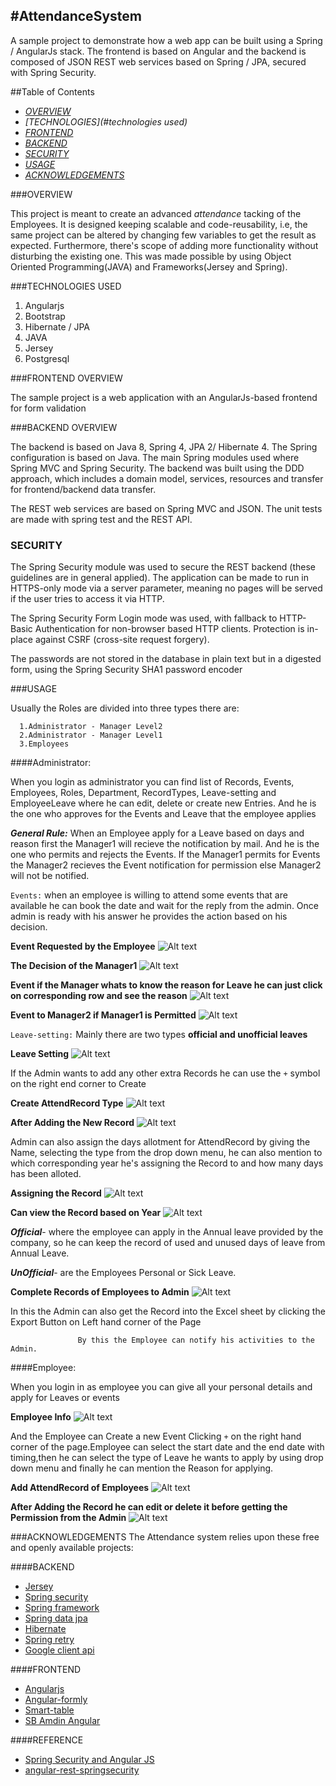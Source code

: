 #AttendanceSystem
---

A sample project to demonstrate how a web app can be built using a Spring / AngularJs stack. The frontend is based on Angular and the backend is composed of JSON REST web services based on Spring / JPA, secured with Spring Security.


##Table of Contents
   * *[OVERVIEW](#overview)*
   * *[TECHNOLOGIES](#technologies used)*
   * *[FRONTEND](#frontend)*
   * *[BACKEND](#backend)*
   * *[SECURITY](#security)*
   * *[USAGE](#usage)*
   * *[ACKNOWLEDGEMENTS](#acknowledgements)*
   
###OVERVIEW

This project is meant to create an advanced *attendance* tacking of the Employees. It is designed keeping scalable and code-reusability, i.e, the same project can be altered by changing few variables to get the result as expected. Furthermore, there's scope of adding more functionality without disturbing the existing one. This was made possible by using Object Oriented Programming(JAVA) and  Frameworks(Jersey and Spring).

###TECHNOLOGIES USED

<ol>

<li>Angularjs</li>
<li>Bootstrap</li>
<li>Hibernate / JPA</li>
<li>JAVA</li>
<li>Jersey</li>
<li>Postgresql</li>
</ol>

###FRONTEND OVERVIEW

The sample project is a web application with an AngularJs-based frontend for form validation

###BACKEND OVERVIEW

The backend is based on Java 8, Spring 4, JPA 2/ Hibernate 4. The Spring configuration is based on Java. The main Spring modules used where Spring MVC and Spring Security. The backend was built using the DDD approach, which includes a domain model, services, resources and transfer for frontend/backend data transfer.

The REST web services are based on Spring MVC and JSON. The unit tests are made with spring test and the REST API.

### SECURITY

The Spring Security module was used to secure the REST backend (these guidelines are in general applied). The application can be made to run in HTTPS-only mode via a server parameter, meaning no pages will be served if the user tries to access it via HTTP.

The Spring Security Form Login mode was used, with fallback to HTTP-Basic Authentication for non-browser based HTTP clients. Protection is in-place against CSRF (cross-site request forgery).

The passwords are not stored in the database in plain text but in a digested form, using the Spring Security SHA1 password encoder 

###USAGE

  Usually the Roles are divided into three types there are:
        
      1.Administrator - Manager Level2
      2.Administrator - Manager Level1
      3.Employees

####Administrator:

When you login as administrator you can find list of Records, Events, Employees, Roles, Department, RecordTypes, Leave-setting and EmployeeLeave where he can edit, delete or create new Entries. And he is the one who approves for the Events and Leave that the employee applies

 ***General Rule:*** When an Employee apply for a Leave based on days and reason first the Manager1 will recieve the notification by mail. And he is the one who permits and rejects the Events.
  If the Manager1 permits for Events the Manager2 recieves the Event notification for permission else Manager2 will not be notified.

`Events:` when an employee is willing to attend some events that are available he can book the date and wait for the reply from the admin. Once admin is ready with his answer he provides the action based on his decision.

**Event Requested by the Employee**
![Alt text](https://github.com/pohsun-huang/AttendenceSystem/blob/master/image/Snip20160126_3.png "Event")
  

**The Decision of the Manager1**
![Alt text](https://github.com/pohsun-huang/AttendenceSystem/blob/master/image/Snip20160126_4.png "Event")
  

**Event if the Manager whats to know the reason for Leave he can just click on corresponding row and see the reason**
![Alt text](https://github.com/pohsun-huang/AttendenceSystem/blob/master/image/Snip20160126_7.png "Event")


**Event to Manager2 if Manager1 is Permitted**
![Alt text](https://github.com/pohsun-huang/AttendenceSystem/blob/master/image/Snip20160126_6.png "Event")


  


`Leave-setting:` Mainly there are two types **official and unofficial leaves**
 
 **Leave Setting**
 ![Alt text](https://github.com/pohsun-huang/AttendenceSystem/blob/master/image/Snip20160126_8.png "Leave Setting")


If the Admin wants to add any other extra Records he can use the `+` symbol on the right end corner to Create


 **Create AttendRecord Type**
 ![Alt text](https://github.com/pohsun-huang/AttendenceSystem/blob/master/image/Snip20160126_9.png "Leave Setting")
  
**After Adding the New Record**
![Alt text](https://github.com/pohsun-huang/AttendenceSystem/blob/master/image/Snip20160126_10.png "Leave Setting")
  

Admin can also assign the days allotment for AttendRecord by giving the Name, selecting the type from the drop down menu, he can also mention to which corresponding year he's assigning the Record to and how many days has been alloted. 


**Assigning the Record**
![Alt text](https://github.com/pohsun-huang/AttendenceSystem/blob/master/image/Snip20160126_17.png "Leave Setting")

**Can view the Record based on Year**
![Alt text](https://github.com/pohsun-huang/AttendenceSystem/blob/master/image/Snip20160126_13.png "Leave Setting")



 ***Official***- where the employee can apply in the Annual leave provided by the company, so he can keep the record of used and unused days of leave from Annual Leave.

***UnOfficial***- are the Employees Personal or Sick Leave. 


**Complete Records of Employees to Admin**
![Alt text](https://github.com/pohsun-huang/AttendenceSystem/blob/master/image/Snip20160126_14.png "Leave Setting")
  

In this the Admin can also get the Record into the Excel sheet by clicking the Export Button on Left hand corner of the Page



                   By this the Employee can notify his activities to the Admin.


####Employee:

When you login in as employee you can give all your personal details and apply for Leaves  or events 

**Employee Info**
 ![Alt text](https://github.com/pohsun-huang/AttendenceSystem/blob/master/image/Snip20160120_4.png "Employee Info")
  
And the Employee can Create a new Event Clicking `+` on the right hand corner of the page.Employee can select the start date and the end date with timing,then he can select the type of Leave he wants to apply by using drop down menu and finally he can mention the Reason for applying.


**Add AttendRecord of Employees**
![Alt text](https://github.com/pohsun-huang/AttendenceSystem/blob/master/image/Snip20160126_1.png "Employee Info")
  
**After Adding the Record he can edit or delete it before getting the Permission from the Admin**
![Alt text](https://github.com/pohsun-huang/AttendenceSystem/blob/master/image/Snip20160126_2.png "Employee Info")
  
  
###ACKNOWLEDGEMENTS
The Attendance system relies upon these free and openly available projects:

####BACKEND
- [Jersey](https://jersey.java.net/)
- [Spring security](http://projects.spring.io/spring-security/)
- [Spring framework](https://projects.spring.io/spring-framework/)
- [Spring data jpa](http://projects.spring.io/spring-data-jpa/)
- [Hibernate](http://hibernate.org/orm/)
- [Spring retry](https://github.com/spring-projects/spring-retry)
- [Google client api](https://developers.google.com/api-client-library/java/)

####FRONTEND
- [Angularjs](https://angularjs.org/)
- [Angular-formly](http://angular-formly.com/)
- [Smart-table](http://lorenzofox3.github.io/smart-table-website/)
- [SB Amdin Angular](http://startangular.com/product/sb-admin-angular-theme/)

####REFERENCE
- [Spring Security and Angular JS](https://spring.io/guides/tutorials/spring-security-and-angular-js/)
- [angular-rest-springsecurity](https://github.com/philipsorst/angular-rest-springsecurity)

